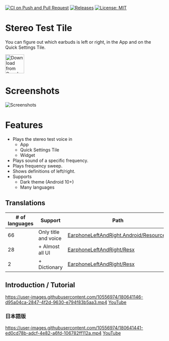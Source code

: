 [![CI on Push and Pull Request](https://github.com/kurema/EarphoneLeftAndRightAndroid/actions/workflows/build.yml/badge.svg)](https://github.com/kurema/EarphoneLeftAndRightAndroid/actions/workflows/build.yml)
[![Releases](https://img.shields.io/github/release/kurema/EarphoneLeftAndRightAndroid.svg)](https://github.com/kurema/EarphoneLeftAndRightAndroid/releases/latest)
[![License: MIT](https://img.shields.io/badge/License-MIT-blue.svg)](https://github.com/kurema/EarphoneLeftAndRightAndroid/blob/master/LICENSE)

# Stereo Test Tile
You can figure out which earbuds is left or right, in the App and on the Quick Settings Tile.  

[<img src="https://play.google.com/intl/en_us/badges/images/generic/en_badge_web_generic.png"
      alt="Download from Google Play"
      height="60">](https://play.google.com/store/apps/details?id=com.github.kurema.earphoneleftandright)
<!-- [<img src=".github/assets/direct-apk-download.png"
      alt="Direct apk download"
      height="60">](https://github.com/kurema/EarphoneLeftAndRightAndroid/releases/latest) -->

# Screenshots
![Screenshots](Res/phone/render/007.png)

# Features
* Plays the stereo test voice in
  * App
  * Quick Settings Tile
  * Widget
* Plays sound of a specific frequency.
* Plays frequency sweep.
* Shows definitions of left/right.
* Supports
  * Dark theme (Android 10+)
  * Many languages

## Translations
| # of languages | Support | Path |
| -- | -- | -- |
| 66 | Only title and voice | [EarphoneLeftAndRight.Android/Resources](Earphone/EarphoneLeftAndRight/EarphoneLeftAndRight.Android/Resources) |
| 28 | + Almost all UI | [EarphoneLeftAndRight/Resx](Earphone/EarphoneLeftAndRight/EarphoneLeftAndRight/Resx) |
| 2 | + Dictionary | [EarphoneLeftAndRight/Resx](Earphone/EarphoneLeftAndRight/EarphoneLeftAndRight/Resx) |


## Introduction / Tutorial
https://user-images.githubusercontent.com/10556974/180641146-d95a04ca-2847-4f2d-9630-e794f83b5aa3.mp4
[YouTube](https://www.youtube.com/watch?v=TDPHDW3JMRU)

### 日本語版
https://user-images.githubusercontent.com/10556974/180641441-ed0cd78b-adcf-4e82-a6fd-106782ff112a.mp4
[YouTube](https://www.youtube.com/watch?v=4K_icWsNJlY)
